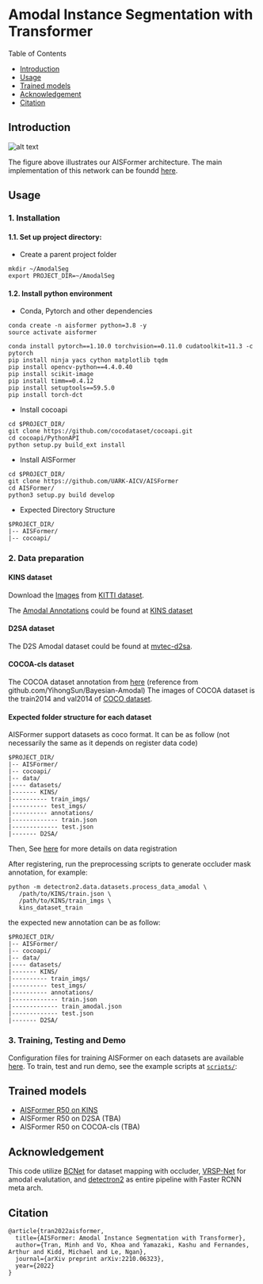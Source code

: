 # Amodal Instance Segmentation with Transformer
Table of Contents
* [Introduction](#introduction)
* [Usage](#usage)
* [Trained models](#trained-models)
* [Acknowledgement](#acknowledgement)
* [Citation](#citation)

## Introduction
![alt text](assets/arch.png "AISFormer architecture")

The figure above illustrates our AISFormer architecture. The main implementation of this network can be foundd [here](detectron2/modeling/roi_heads/aisformer/aisformer.py).

## Usage
### 1. Installation
#### 1.1. Set up project directory:
- Create a parent project folder
```
mkdir ~/AmodalSeg
export PROJECT_DIR=~/AmodalSeg 
```

#### 1.2. Install python environment
- Conda, Pytorch and other dependencies
```
conda create -n aisformer python=3.8 -y
source activate aisformer 

conda install pytorch==1.10.0 torchvision==0.11.0 cudatoolkit=11.3 -c pytorch
pip install ninja yacs cython matplotlib tqdm
pip install opencv-python==4.4.0.40
pip install scikit-image
pip install timm==0.4.12
pip install setuptools==59.5.0
pip install torch-dct
```
- Install cocoapi
```
cd $PROJECT_DIR/
git clone https://github.com/cocodataset/cocoapi.git
cd cocoapi/PythonAPI
python setup.py build_ext install
```
- Install AISFormer
```
cd $PROJECT_DIR/
git clone https://github.com/UARK-AICV/AISFormer
cd AISFormer/
python3 setup.py build develop
```
- Expected Directory Structure
```
$PROJECT_DIR/
|-- AISFormer/
|-- cocoapi/
```

### 2. Data preparation
#### KINS dataset
Download the [Images](http://www.cvlibs.net/download.php?file=data_object_image_2.zip)
from [KITTI dataset](http://www.cvlibs.net/datasets/kitti/eval_object.php?obj_benchmark=2d). 

The [Amodal Annotations](https://drive.google.com/drive/folders/1FuXz1Rrv5rrGG4n7KcQHVWKvSyr3Tkyo?usp=sharing)
could be found at [KINS dataset](https://github.com/qqlu/Amodal-Instance-Segmentation-through-KINS-Dataset)

#### D2SA dataset
The D2S Amodal dataset could be found at [mvtec-d2sa](https://www.mvtec.com/company/research/datasets/mvtec-d2s/).

#### COCOA-cls dataset
The COCOA dataset annotation from [here](https://drive.google.com/file/d/1n1vvOaT701dAttxxGeMKQa7k9OD_Ds51/view) (reference from github.com/YihongSun/Bayesian-Amodal)
The images of COCOA dataset is the train2014 and val2014 of [COCO dataset](http://cocodataset.org/).

#### Expected folder structure for each dataset
AISFormer support datasets as coco format. It can be as follow (not necessarily the same as it depends on register data code)
```
$PROJECT_DIR/
|-- AISFormer/
|-- cocoapi/
|-- data/
|---- datasets/
|------- KINS/
|---------- train_imgs/
|---------- test_imgs/
|---------- annotations/
|------------- train.json
|------------- test.json
|------- D2SA/
```
Then, See [here](detectron2/data/datasets/builtin.py) for more details on data registration

After registering, run the preprocessing scripts to generate occluder mask annotation, for example:
```
python -m detectron2.data.datasets.process_data_amodal \
   /path/to/KINS/train.json \
   /path/to/KINS/train_imgs \
   kins_dataset_train
```
the expected new annotation can be as follow:
```
$PROJECT_DIR/
|-- AISFormer/
|-- cocoapi/
|-- data/
|---- datasets/
|------- KINS/
|---------- train_imgs/
|---------- test_imgs/
|---------- annotations/
|------------- train.json
|------------- train_amodal.json
|------------- test.json
|------- D2SA/
```

### 3. Training, Testing and Demo
Configuration files for training AISFormer on each datasets are available [here](configs/).
To train, test and run demo, see the example scripts at [`scripts/`](scripts/):

## Trained models
- [AISFormer R50 on KINS](https://uark-my.sharepoint.com/:u:/g/personal/minht_uark_edu/EVlbF-R4dUpPnypJNggm8foBkGWohOg7L5IhrRg2vNHESQ?e=iq1fnF)
- AISFormer R50 on D2SA (TBA)
- AISFormer R50 on COCOA-cls (TBA)
## Acknowledgement
This code utilize [BCNet](https://github.com/lkeab/BCNet) for dataset mapping with occluder, [VRSP-Net](https://github.com/YutingXiao/Amodal-Segmentation-Based-on-Visible-Region-Segmentation-and-Shape-Prior) for amodal evalutation, and [detectron2](https://github.com/facebookresearch/detectron2) as entire pipeline with Faster RCNN meta arch.

## Citation
```
@article{tran2022aisformer,
  title={AISFormer: Amodal Instance Segmentation with Transformer},
  author={Tran, Minh and Vo, Khoa and Yamazaki, Kashu and Fernandes, Arthur and Kidd, Michael and Le, Ngan},
  journal={arXiv preprint arXiv:2210.06323},
  year={2022}
}
```
